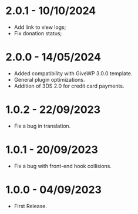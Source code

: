 # 2.0.1 - 10/10/2024
* Add link to view logs;
* Fix donation status;

# 2.0.0 - 14/05/2024
* Added compatibility with GiveWP 3.0.0 template.
* General plugin optimizations.
* Addition of 3DS 2.0 for credit card payments.

# 1.0.2 - 22/09/2023
* Fix a bug in translation.

# 1.0.1 - 20/09/2023
* Fix a bug with front-end hook collisions.

# 1.0.0 - 04/09/2023
* First Release.